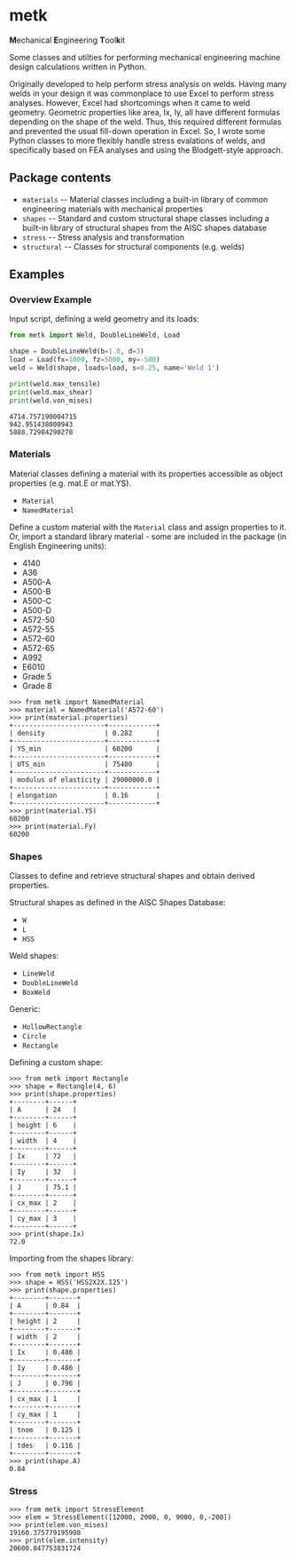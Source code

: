 # metk
**M**echanical **E**ngineering **T**ool**k**it

Some classes and utilties for performing mechanical engineering machine design
calculations written in Python.

Originally developed to help perform stress analysis on welds. Having many welds
in your design it was commonplace to use Excel to perform stress analyses.
However, Excel had shortcomings when it came to weld geometry. Geometric
properties like area, Ix, Iy, all have different formulas depending on the shape
of the weld. Thus, this required different formulas and prevented the usual
fill-down operation in Excel. So, I wrote some Python classes to more flexibly
handle stress evalations of welds, and specifically based on FEA analyses and
using the Blodgett-style approach.

## Package contents

- `materials` -- Material classes including a built-in library of common
  engineering materials with mechanical properties
- `shapes` -- Standard and custom structural shape classes including a built-in
  library of structural shapes from the AISC shapes database
- `stress` -- Stress analysis and transformation
- `structural` -- Classes for structural components (e.g. welds)

## Examples

### Overview Example

Input script, defining a weld geometry and its loads:

```python
from metk import Weld, DoubleLineWeld, Load

shape = DoubleLineWeld(b=1.0, d=3)
load = Load(fx=1000, fz=5000, my=-500)
weld = Weld(shape, loads=load, s=0.25, name='Weld 1')

print(weld.max_tensile)
print(weld.max_shear)
print(weld.von_mises)
```

```
4714.757190004715
942.951438000943
5888.72984290278
```

### Materials

Material classes defining a material with its properties accessible as object
properties (e.g. mat.E or mat.YS).

- `Material`
- `NamedMaterial`

Define a custom material with the `Material` class and assign properties to it.
Or, import a standard library material - some are included in the package (in
English Engineering units):

- 4140
- A36
- A500-A
- A500-B
- A500-C
- A500-D
- A572-50
- A572-55
- A572-60
- A572-65
- A992
- E6010
- Grade 5
- Grade 8

```
>>> from metk import NamedMaterial
>>> material = NamedMaterial('A572-60')
>>> print(material.properties)
+-----------------------+------------+
| density               | 0.282      |
+-----------------------+------------+
| YS_min                | 60200      |
+-----------------------+------------+
| UTS_min               | 75400      |
+-----------------------+------------+
| modulus of elasticity | 29000000.0 |
+-----------------------+------------+
| elongation            | 0.16       |
+-----------------------+------------+
>>> print(material.YS)
60200
>>> print(material.Fy)
60200
```

### Shapes

Classes to define and retrieve structural shapes and obtain derived properties.

Structural shapes as defined in the AISC Shapes Database:
- `W`
- `L`
- `HSS`

Weld shapes:
- `LineWeld`
- `DoubleLineWeld`
- `BoxWeld`

Generic:
- `HollowRectangle`
- `Circle`
- `Rectangle`

Defining a custom shape:

```
>>> from metk import Rectangle
>>> shape = Rectangle(4, 6)
>>> print(shape.properties)
+--------+------+
| A      | 24   |
+--------+------+
| height | 6    |
+--------+------+
| width  | 4    |
+--------+------+
| Ix     | 72   |
+--------+------+
| Iy     | 32   |
+--------+------+
| J      | 75.1 |
+--------+------+
| cx_max | 2    |
+--------+------+
| cy_max | 3    |
+--------+------+
>>> print(shape.Ix)
72.0
```

Importing from the shapes library:

```
>>> from metk import HSS
>>> shape = HSS('HSS2X2X.125')
>>> print(shape.properties)
+--------+-------+
| A      | 0.84  |
+--------+-------+
| height | 2     |
+--------+-------+
| width  | 2     |
+--------+-------+
| Ix     | 0.486 |
+--------+-------+
| Iy     | 0.486 |
+--------+-------+
| J      | 0.796 |
+--------+-------+
| cx_max | 1     |
+--------+-------+
| cy_max | 1     |
+--------+-------+
| tnom   | 0.125 |
+--------+-------+
| tdes   | 0.116 |
+--------+-------+
>>> print(shape.A)
0.84
```

### Stress

```
>>> from metk import StressElement
>>> elem = StressElement([12000, 2000, 0, 9000, 0,-200])
>>> print(elem.von_mises)
19160.375779195998
>>> print(elem.intensity)
20600.847753831724
```